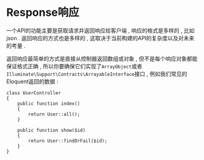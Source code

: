 # Response响应

一个API的功能主要是获取请求并返回响应给客户端 , 响应的格式是多样的 , 比如json . 返回响应的方式也是多样的 , 这取决于当前构建的API的复杂度以及对未来的考量 . 

返回响应最简单的方式是直接从控制器返回数组或对象 , 但不是每个响应对象都能保证格式正确 , 所以你要确保它们实现了`ArrayObject`或者`Illuminate\Support\Contracts\ArrayableInterface`接口 , 例如我们常见的Eloquent返回的数据 : 

```
class UserController
{
    public function index()
    {
        return User::all();
    }
    
    public function show($id)
    {
        return User::findOrFail($id);
    }
}
```





